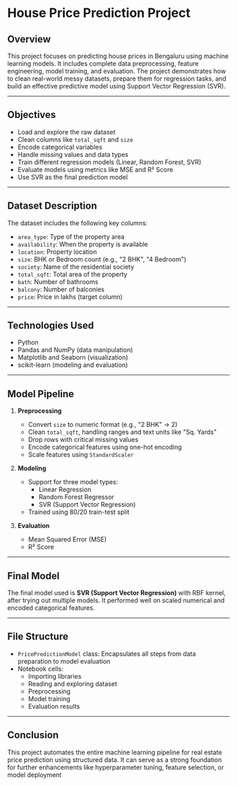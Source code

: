 # House Price Prediction Project

## Overview

This project focuses on predicting house prices in Bengaluru using machine learning models. It includes complete data preprocessing, feature engineering, model training, and evaluation. The project demonstrates how to clean real-world messy datasets, prepare them for regression tasks, and build an effective predictive model using Support Vector Regression (SVR).

---

## Objectives

- Load and explore the raw dataset
- Clean columns like `total_sqft` and `size`
- Encode categorical variables
- Handle missing values and data types
- Train different regression models (Linear, Random Forest, SVR)
- Evaluate models using metrics like MSE and R² Score
- Use SVR as the final prediction model

---

## Dataset Description

The dataset includes the following key columns:

- `area_type`: Type of the property area
- `availability`: When the property is available
- `location`: Property location
- `size`: BHK or Bedroom count (e.g., "2 BHK", "4 Bedroom")
- `society`: Name of the residential society
- `total_sqft`: Total area of the property
- `bath`: Number of bathrooms
- `balcony`: Number of balconies
- `price`: Price in lakhs (target column)

---

## Technologies Used

- Python
- Pandas and NumPy (data manipulation)
- Matplotlib and Seaborn (visualization)
- scikit-learn (modeling and evaluation)

---

## Model Pipeline

1. **Preprocessing**  
   - Convert `size` to numeric format (e.g., "2 BHK" → 2)
   - Clean `total_sqft`, handling ranges and text units like "Sq. Yards"
   - Drop rows with critical missing values
   - Encode categorical features using one-hot encoding
   - Scale features using `StandardScaler`

2. **Modeling**  
   - Support for three model types:
     - Linear Regression
     - Random Forest Regressor
     - SVR (Support Vector Regression)
   - Trained using 80/20 train-test split

3. **Evaluation**  
   - Mean Squared Error (MSE)
   - R² Score

---

## Final Model

The final model used is **SVR (Support Vector Regression)** with RBF kernel, after trying out multiple models. It performed well on scaled numerical and encoded categorical features.

---

## File Structure

- `PricePredictionModel` class: Encapsulates all steps from data preparation to model evaluation
- Notebook cells:
  - Importing libraries
  - Reading and exploring dataset
  - Preprocessing
  - Model training
  - Evaluation results

---

## Conclusion

This project automates the entire machine learning pipeline for real estate price prediction using structured data. It can serve as a strong foundation for further enhancements like hyperparameter tuning, feature selection, or model deployment